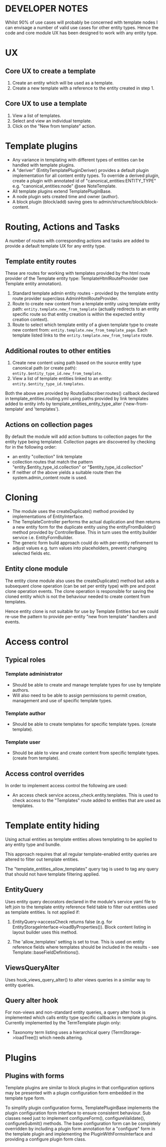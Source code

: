 # DEVELOPER NOTES

Whilst 90% of use cases will probably be concerned with template nodes I can envisage a number of valid use cases for other entity types. Hence the code and core module UX has been designed to work with any entity type.

# UX

## Core UX to create a template
1. Create an entity which will be used as a template.
2. Create a new template with a reference to the entity created in step 1.

## Core UX to use a template
1. View a list of templates.
2. Select and view an individual template.
3. Click on the "New from template" action.

# Template plugins
* Any variance in templating with different types of entities can be handled with template plugins.
* A "deriver" (EntityTemplatePluginDeriver) provides a default plugin implementation for all content entity types. To override a derived plugin, create a plugin with annotated id of "canonical_entities:ENTITY_TYPE" e.g. "canonical_entities:node" @see NoteTemplate.
* All template plugins extend TemplatePluginBase.
* A node plugin sets created time and owner (author).
* A block plugin (block/add) saving goes to admin/structure/block/block-content.

# Routing, Actions and Tasks

A number of routes with corresponding actions and tasks are added to provide a default template UX for any entity type.

## Template entity routes

These are routes for working with templates provided by the html route provider of the Template entity type: TemplateHtmlRouteProvider (see Template entity annotation).

1. Standard template admin entity routes - provided by the template entity route provider superclass AdminHtmlRouteProvider.
2. Route to create new content from a template entity using template entity path: ```entity.template.new_from_template``` (actually redirects to an entity specific route so that entity creation is within the expected entity creation context).
3. Route to select which template entity of a given template type to create new content from: ```entity.template.new_from_template_page```. Each template listed links to the ```entity.template.new_from_template``` route.

## Additional routes to other entities
1. Create new content using path based on the source entity type canonical path (or create path): ```entity.$entity_type_id.new_from_template```.
2. View a list of template entities linked to an entity: ```entity.$entity_type_id.templates```.

Both the above are provided by RouteSubscriber:routes() callback declared in template_entities.routing.yml using paths provided by link templates added to entity info by template_entities_entity_type_alter ('new-from-template' and 'templates').

## Actions on collection pages

By default the module will add action buttons to collection pages for the entity type being templated. Collection pages are discovered by checking for in the following order:

* an entity "collection" link template
* collection routes that match the pattern "entity.$entity_type_id.collection" or "$entity_type_id.collection"
* If neither of the above yields a suitable route then the system.admin_content route is used.

# Cloning
* The module uses the createDuplicate() method provided by implementations of EntityInterface.
* The TemplateController performs the actual duplication and then returns a new entity form for the duplicate entity using the entityFromBuilder() method provided by ControllerBase. This in turn uses the entity.builder service i.e. EntityFormBuilder.
* The generic form build approach could do with per-entity refinement to adjust values e.g. turn values into placeholders, prevent changing selected fields etc.

## Entity clone module
The entity clone module also uses the createDuplicate() method but adds a subsequent clone operation (can be set per entity type) with pre and post clone operation events. The clone operation is responsible for saving the cloned entity which is not the behaviour needed to create content from templates.

Hence entity clone is not suitable for use by Template Entities but we could re-use the pattern to provide per-entity "new from template" handlers and events.

# Access control

## Typical roles
### Template administrator
* Should be able to create and manage template types for use by template authors.
* Will also need to be able to assign permissions to permit creation, management and use of specific template types.

### Template author
* Should be able to create templates for specific template types. (create <type> template).

### Template user
* Should be able to view and create content from specific template types. (create from <type> template).

## Access control overrides
In order to implement access control the following are used:

* An access check service access_check.entity.tenplates. This is used to check access to the "Templates" route added to entities that are used as templates.

# Template entity hiding
Using actual entities as template entities allows templating to be applied to any entity type and bundle.

This approach requires that all regular template-enabled entity queries are altered to filter out template entities.

The "template_entities_allow_templates" query tag is used to tag any query that should not have template filtering applied.

## EntityQuery
Uses entity query decorators declared in the module's service yaml file to left join to the template entity reference field table to filter out entities used as template entities. Is not applied if:

1. EntityQuery->accessCheck returns false (e.g. for EntityStorageInterface->loadByProperties()). Block content listing in layout builder uses this method.

2. The 'allow_templates' setting is set to true. This is used on entity reference fields where templates should be included in the results - see Template::baseFieldDefinitions().

## ViewsQueryAlter
Uses hook_views_query_alter() to alter views queries in a similar way to entity queries.

## Query alter hook
For non-views and non-standard entity queries, a query alter hook is implemented which calls entity type specific callbacks in template plugins. Currently implemented by the TermTemplate plugin only:

 * Taxonomy term listing uses a hierarchical query (TermStorage->loadTree()) which needs altering.

# Plugins

## Plugins with forms
Template plugins are similar to block plugins in that configuration options may be presented with a plugin configuration form embedded in the template type form.

To simplify plugin configuration forms, TemplatePluginBase implements the plugin configuration form interface to ensure consistent behaviour. Sub classes need just to implement configureForm(), configureValidate(), configureSubmit() methods. The base configuration form can be completely overridden by including a plugin form annotation for a "configure" form in the template plugin and implementing the PluginWithFormsInterface and providing a configure plugin form class.

